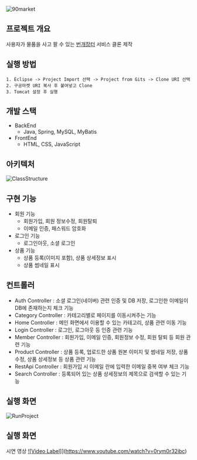 ![90market](https://user-images.githubusercontent.com/48228245/80719018-d6b5fd00-8b35-11ea-9edc-627a5660cc03.png)

## 프로젝트 개요
사용자가 물품을 사고 팔 수 있는 [번개장터](https://m.bunjang.co.kr/) 서비스 클론 제작

## 실행 방법
```
1. Eclipse -> Project Import 선택 -> Project from Gits -> Clone URI 선택
2. 구공마켓 URI 복사 후 붙여넣고 Clone
3. Tomcat 설정 후 실행
```
## 개발 스택
- BackEnd
  - Java, Spring, MySQL, MyBatis
- FrontEnd
  - HTML, CSS, JavaScript

## 아키텍처
![ClassStructure](https://user-images.githubusercontent.com/48228245/80710943-86856d80-8b2a-11ea-88f0-6d2ab1df7c6e.png)
  
## 구현 기능
- 회원 기능
  - 회원가입, 회원 정보수정, 회원탈퇴
  - 이메일 인증, 패스워드 암호화
- 로그인 기능
  - 로그인아웃, 소셜 로그인
- 상품 기능
  - 상품 등록(이미지 포함), 상품 상세정보 표시
  - 상품 썸네일 표시

## 컨트롤러
- Auth Controller : 소셜 로그인(네이버) 관련 인증 및 DB 저장, 로그인한 이메일이 DB에 존재하는지 체크 기능
- Category Controller : 카테고리별로 페이지를 이동시켜주는 기능
- Home Controller : 메인 화면에서 이용할 수 있는 카테고리, 상품 관련 이동 기능
- Login Controller : 로그인, 로그아웃 등 인증 관련 기능
- Member Controller : 회원가입, 이메일 인증, 회원정보 수정, 회원 탈퇴 등 회원 관련 기능
- Product Controller : 상품 등록, 업로드한 상품 원본 이미지 및 썸네일 저장, 상품 수정, 상품 상세정보 등 상품 관련 기능
- RestApi Controller : 회원가입 시 이메일 란에 입력한 이메일 중복 여부 체크 기능
- Search Controller : 등록되어 있는 상품 상세정보의 제목으로 검색할 수 있는 기능
  
## 실행 화면
![RunProject](https://user-images.githubusercontent.com/48228245/80821377-8c0ab280-8c13-11ea-8224-a201b6046a42.png)

## 실행 화면
시연 영상
[![Video Label]](https://user-images.githubusercontent.com/48228245/80821377-8c0ab280-8c13-11ea-8224-a201b6046a42.png)](https://www.youtube.com/watch?v=0rym0r32ibc)

